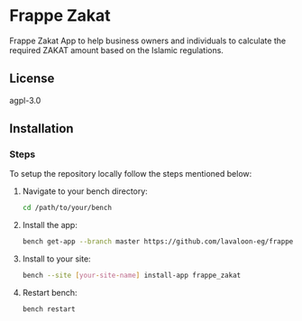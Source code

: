 # Frappe Zakat

Frappe Zakat App to help business owners and individuals to calculate the required ZAKAT amount based on the Islamic regulations.

## License

agpl-3.0

## Installation

### Steps

To setup the repository locally follow the steps mentioned below:

1. Navigate to your bench directory:

   ```bash
   cd /path/to/your/bench
   ```

2. Install the app:

   ```bash
   bench get-app --branch master https://github.com/lavaloon-eg/frappe-zakat.git
   ```

3. Install to your site:

   ```bash
   bench --site [your-site-name] install-app frappe_zakat
   ```

4. Restart bench:

   ```bash
   bench restart
   ```
